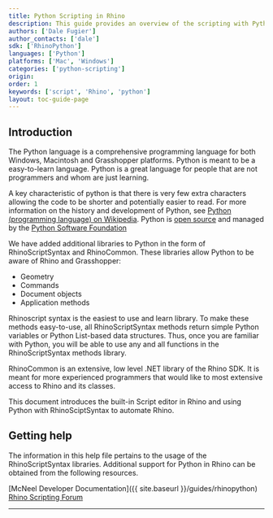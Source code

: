 ```yaml
---
title: Python Scripting in Rhino
description: This guide provides an overview of the scripting with Python in Rhino.
authors: ['Dale Fugier']
author_contacts: ['dale']
sdk: ['RhinoPython']
languages: ['Python']
platforms: ['Mac', 'Windows']
categories: ['python-scripting']
origin:
order: 1
keywords: ['script', 'Rhino', 'python']
layout: toc-guide-page
---
```


## Introduction

The Python language is a comprehensive programming language for both Windows, Macintosh and Grasshopper platforms. Python is meant to be a easy-to-learn language. Python is a great language for people that are not programmers and whom are just learning.

A key characteristic of python is that there is very few extra characters allowing the code to be shorter and potentially easier to read.  For more information on the history and development of Python, see [Python (programming language) on Wikipedia](https://en.wikipedia.org/wiki/Python_(programming_language)). Python is [open source](https://opensource.com/resources/what-open-source) and managed by the [Python Software Foundation](https://www.python.org/psf/)

We have added additional libraries to Python in the form of RhinoScriptSyntax and RhinoCommon. These libraries allow Python to be aware of Rhino and Grasshopper:

* Geometry
* Commands
* Document objects
* Application methods

Rhinoscript syntax is the easiest to use and learn library. To make these methods easy-to-use, all RhinoScriptSyntax methods return simple Python variables or Python List-based data structures. Thus, once you are familiar with Python, you will be able to use any and all functions in the RhinoScriptSyntax methods library.

RhinoCommon is an extensive, low level .NET library of the Rhino SDK. It is meant for more experienced programmers that would like to most extensive access to Rhino and its classes.

This document introduces the built-in Script editor in Rhino and using Python with RhinoSciptSyntax to automate Rhino.

## Getting help

The information in this help file pertains to the usage of the RhinoScriptSyntax libraries. Additional support for Python in Rhino can be obtained from the following resources.

[McNeel Developer Documentation]({{ site.baseurl }}/guides/rhinopython)
[Rhino Scripting Forum](https://discourse.mcneel.com/c/scripting)

---
